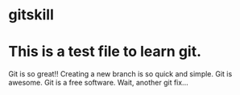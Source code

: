 # gitskill
# This is a test file to learn git.
Git is so great!!
Creating a new branch is so quick and simple.
Git is awesome.
Git is a free software.
Wait, another git fix...

